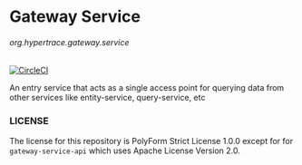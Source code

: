 # Gateway Service
###### org.hypertrace.gateway.service

[![CircleCI](https://circleci.com/gh/hypertrace/gateway-service.svg?style=svg)](https://circleci.com/gh/hypertrace/gateway-service)

An entry service that acts as a single access point for querying data from other services like 
entity-service, query-service, etc

### LICENSE

The license for this repository is PolyForm Strict License 1.0.0 except for for `gateway-service-api` 
which uses Apache License Version 2.0.